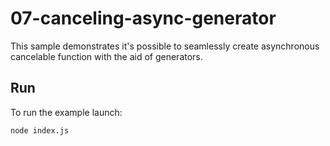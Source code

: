 # 07-canceling-async-generator

This sample demonstrates it's possible to seamlessly create asynchronous cancelable function with the aid of generators.

## Run

To run the example launch: 

```shell script
node index.js
```
